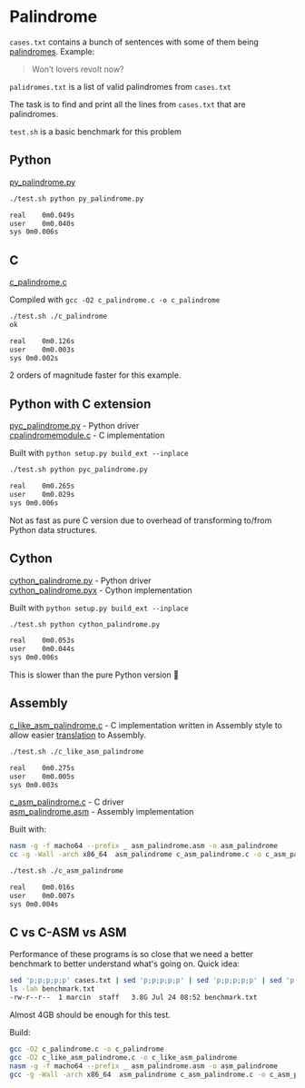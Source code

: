 # Palindrome

`cases.txt` contains a bunch of sentences with some of them being [palindromes](https://en.wikipedia.org/wiki/Palindrome). Example: 
> Won’t lovers revolt now?

`palidromes.txt` is a list of valid palindromes from `cases.txt`

The task is to find and print all the lines from `cases.txt` that are palindromes.

`test.sh` is a basic benchmark for this problem

## Python

[py_palindrome.py](https://github.com/msztylko/python-extensions/blob/master/palindrome/py_palindrome.py)

```bash
./test.sh python py_palindrome.py                                               

real	0m0.049s
user	0m0.040s
sys	0m0.006s
```

## C

[c_palindrome.c](https://github.com/msztylko/python-extensions/blob/master/palindrome/c_palindrome.c)

Compiled with `gcc -O2 c_palindrome.c -o c_palindrome`

```bash
./test.sh ./c_palindrome                                                         
ok

real	0m0.126s
user	0m0.003s
sys	0m0.002s
```

2 orders of magnitude faster for this example.

## Python with C extension

[pyc_palindrome.py](https://github.com/msztylko/python-extensions/blob/master/palindrome/pyc_palindrome.py) - Python driver  
[cpalindromemodule.c](https://github.com/msztylko/python-extensions/blob/master/palindrome/cpalindromemodule.c) - C implementation  

Built with `python setup.py build_ext --inplace`

```bash
./test.sh python pyc_palindrome.py                                             

real	0m0.265s
user	0m0.029s
sys	0m0.006s
```

Not as fast as pure C version due to overhead of transforming to/from Python data structures.

## Cython

[cython_palindrome.py](https://github.com/msztylko/python-extensions/blob/master/palindrome/cython_palindrome.py) - Python driver  
[cython_palindrome.pyx](https://github.com/msztylko/python-extensions/blob/master/palindrome/cython_palindrome.pyx) - Cython implementation  

Built with `python setup.py build_ext --inplace`

```bash
./test.sh python cython_palindrome.py                                          

real	0m0.053s
user	0m0.044s
sys	0m0.006s
```

This is slower than the pure Python version 🤔

## Assembly

[c_like_asm_palindrome.c](https://github.com/msztylko/python-extensions/blob/master/palindrome/c_like_asm_palindrome.c) - C implementation written in Assembly style to allow easier [translation](https://github.com/msztylko/python-extensions/blob/master/C2Assembly.md) to Assembly.

```bash
./test.sh ./c_like_asm_palindrome                                              

real	0m0.275s
user	0m0.005s
sys	0m0.003s
```

[c_asm_palindrome.c](https://github.com/msztylko/python-extensions/blob/master/palindrome/c_asm_palindrome.c) - C driver  
[asm_palindrome.asm](https://github.com/msztylko/python-extensions/blob/master/palindrome/asm_palindrome.asm) - Assembly implementation

Built with:

```bash
nasm -g -f macho64 --prefix _ asm_palindrome.asm -o asm_palindrome
cc -g -Wall -arch x86_64  asm_palindrome c_asm_palindrome.c -o c_asm_palindrome
```

```bash
./test.sh ./c_asm_palindrome                                                       

real	0m0.016s
user	0m0.007s
sys	0m0.004s
```

## C vs C-ASM vs ASM

Performance of these programs is so close that we need a better benchmark to better understand what's going on. Quick idea:

```bash
sed 'p;p;p;p;p' cases.txt | sed 'p;p;p;p;p' | sed 'p;p;p;p;p' | sed 'p;p;p;p;p' | sed 'p;p;p;p;p' > benchmark.txt
ls -lah benchmark.txt                                                                  
-rw-r--r--  1 marcin  staff   3.8G Jul 24 08:52 benchmark.txt
```

Almost 4GB should be enough for this test.

Build:

```bash
gcc -O2 c_palindrome.c -o c_palindrome                                                  
gcc -O2 c_like_asm_palindrome.c -o c_like_asm_palindrome                                
nasm -g -f macho64 --prefix _ asm_palindrome.asm -o asm_palindrome                     
gcc -g -Wall -arch x86_64  asm_palindrome c_asm_palindrome.c -o c_asm_palindrome  
```
